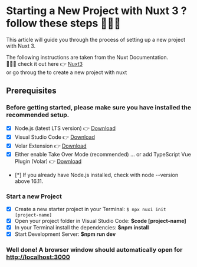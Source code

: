 # Starting a New Project with Nuxt 3 ? follow these steps 󰩓󰩓󰩓

This article will guide you through the process of setting up a new project with Nuxt 3.

The following instructions are taken from the Nuxt Documentation. <br>
󰚑󰚑󰚑 check it out here 👉 [Nuxt3](https://nuxt.com/docs/getting-started/installation) <br>
or go throug the  to create a new project with nuxt

## Prerequisites

### Before getting started, please make sure you have installed the recommended setup.

- [x]  Node.js (latest LTS version) 👉 [Download](https://nodejs.org/en/download/)
- [x]  Visual Studio Code 👉 [Download](https://code.visualstudio.com/)
- [x]  Volar Extension 👉 [Download](https://marketplace.visualstudio.com/items?itemName=Vue.volar)
- [x]  Either enable Take Over Mode (recommended) ... or add TypeScript Vue Plugin (Volar) 👉 [Download](https://marketplace.visualstudio.com/items?itemName=Vue.vscode-typescript-vue-plugin)

- [*] If you already have Node.js installed, check with node --version above 16.11.

### **Start a new Project**

- [x]  Create a new starter project in your Terminal: `$ npx nuxi init [project-name]`
- [x]  Open your project folder in Visual Studio Code: **$code [project-name]**
- [x]  In your Terminal install the dependencies: **$npm install**
- [x]  Start Development Server: **$npm run dev**

### **Well done! A browser window should automatically open for <http://localhost:3000>**
